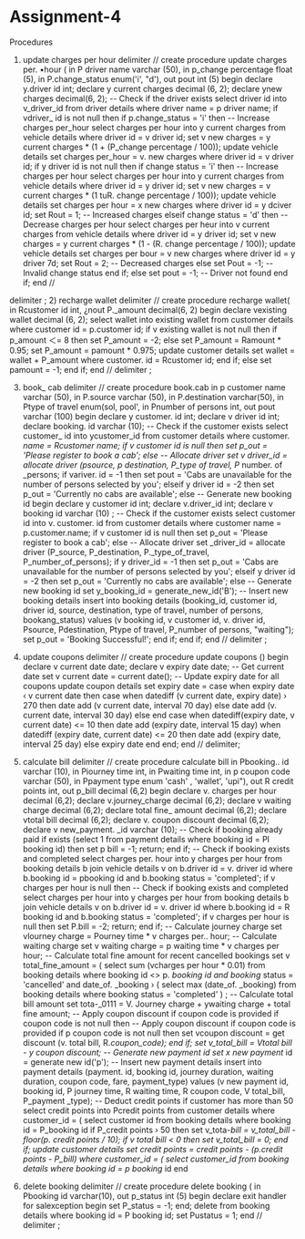 # Assignment-4
Procedures
1) update charges per hour
delimiter //
create procedure update charges per.
•hour (
in P driver name varchar (50), in p_change percentage float (5),
in P.change_status enum('i', "d'), out pout int (5)
begin declare y.driver id int;
declare y current charges decimal (6, 2); declare ynew charges decimal(6, 2);
-- Check if the driver exists select driver id into v_driver_id
from driver details
where driver name = p driver name;
if vdriver_
id is not null then
if p.change_status = 'i' then
-- Increase charges per_hour
select charges per hour into y current charges
from vehicle details
where driver id = v driver id;
set v new charges = y current charges * (1 + (P_change percentage / 100));
update vehicle details
set charges per_hour = v. new charges
where driver id = v driver id;
if y driver id is not null then
if change status = 'i' then
-- Increase charges per hour select charges per hour into y current charges from vehicle details
where driver id = y driver id;
set v new charges = v current charges * (1 tuR. change percentage / 100));
update vehicle details
set charges per hour = x new charges
where driver id = y dciver id;
set Rout = 1; -- Increased charges
elseif change status = 'd' then
-- Decrease charges per hour select charges per heur into v current charges from vehicle details
where driver id = y driver id;
set v new charges = y current charges * (1 - (R. change percentage / 100));
update vehicle details
set charges per bour = v new charges
where driver id = y driver 7d;
set Rout = 2; -- Decreased charges
else
set Pout = -1; -- Invalid change status
end if;
else
set pout = -1; -- Driver not found
end if;
end //


delimiter ;
2) recharge wallet
delimiter //
create procedure recharge wallet( in Rcustomer id int,
¿nout P._amount decimal(6, 2)
begin
declare vexisting wallet decimal (6, 2);
select wallet into existing wallet from customer details
where customer id = p.customer id;
if v existing wallet is not null then
if p_amount ＜= 8 then
set P_amount = -2;
else
set P_amount = Ramount * 0.95;
set P_amount = pamount * 0.975;
update customer details
set wallet = wallet + P_amount
where customer.
id = Rcustomer id;
end if;
else
set pamount = -1;
end if;
end //
delimiter ;


3) book_ cab
delimiter //
create procedure book.cab
in p customer name varchar (50), in P.source varchar (50), in P.destination varchar(50),
in Ptype of travel enum(sol, pool',
in Pnumber of persons int, out pout varchar (100)
begin
declare y customer.
id int;
declare v driver id int;
declare booking.
id varchar (10);
-- Check if the customer exists select customer_ id into ycustomer_id from customer details where customer.
_name = Rcustomer name;
if v customer id is null then
set p_out = 'Please register to book a cab';
else
-- Allocate driver
set v driver_id = allocate
driver (psource, p destination, P_type of travel, P_ number.
of _persons;
if variver.
id = -1 then
set pout = 'Cabs are unavailable for the number of persons selected by you';
elseif y driver id = -2 then
set p_out = 'Currently no cabs are available';
else
-- Generate new booking id
   begin
declare y customer id int; declare v.driver_id int;
declare v booking id varchar (10) ;
-- Check if the customer exists select customer id into v. customer. id from customer details
where customer name = p.customer.name;
if v customer id is null then
set p_out = 'Please register to book a cab';
else
-- Allocate driver
set _driver_id = allocate driver (P_source, P_destination, P._type_of_travel, P_number_of_persons);
if y driver_id = -1 then
set p_out = 'Cabs are unavailable for the number of persons selected by you';
elseif y driver id = -2 then
set p_out = 'Currently no cabs are available';
else
-- Generate new booking id
set y_booking_id = generate_new_id('B');
-- Insert new booking details
insert into booking details (booking_id, customer id, driver id, source, destination, type of travel, number of persons, bookang_status) values (v booking id, v customer id, v. driver id, Psource, Pdestination, Ptype of travel, P_number of persons, "waiting");
set p_out = 'Booking Successful!';
end if;
end if;
end //
delimiter ;

4) update coupons
delimiter //
create procedure update coupons ()
begin
declare v current date date; declare v expiry date date;
-- Get current date
set v current date = current date();
-- Update expiry date for all coupons update coupon details
set expiry date = case
when expiry date ‹ v current date then
case
when datediff (v current date, expiry date) › 270 then date add (v current date, interval 70 day) else date add (v. current date, interval 30 day)
else
end
case
when datediff(expiry date, v current date) <= 10 then date add (expiry date, interval 15 day) when datediff (expiry date, current date) <= 20 then date add (expiry date, interval 25 day)
else expiry date
end
end;
end //
delimiter;


5) calculate bill
delimiter //
create procedure calculate bill
in Pbooking..
id varchar (10),
in Piourney time int, in Pwaiting time int,
in p coupon code varchar (50), in Ppayment type enum 'cash' , 'wallet', 'upi"), out R credit points int, out p_bill decimal (6,2)
begin
declare v. charges per hour decimal (6,2); declare v.journey_charge decimal (6,2); declare v waiting charge decimal (6,2);
declare total fine_
amount decimal (6,2);
declare vtotal bill decimal (6,2); declare v. coupon discount decimal (6,2);
declare v new_payment.
_id varchar (10);
-- Check if booking already paid
if exists (select 1 from payment details where booking id = Pl
booking id) then
set p bill = -1;
return;
end if;
-- Check if booking exists and completed select charges per.
hour into y charges per hour
from booking details b
join vehicle details v on b.driver id = v. driver id
where b.booking id = pbooking id and b.booking status = 'completed';
if v charges per hour is null then
-- Check if booking exists and completed select charges per hour into y charges per hour from booking details b
join vehicle details v on b.driver id = v. driver id
where b.booking id = R booking id and b.booking status = 'completed';
if v charges per hour is null then
set P.bill = -2;
return;
end if;
-- Calculate journey charge
set vlourney charge = Pourney
time * v charges per..
hour;
-- Calculate waiting charge
set v waiting charge = p waiting time * v charges per hour;
-- Calculate total fine amount for recent cancelled bookings
set v total_fine_amount = (
select sum (vcharges per hour * 0.01)
from booking details where booking id <> p.
_booking id
and booking_ status = 'cancelled'
and date_of.
_booking › ( select max (date_of.
_booking)
from booking details
where booking status = 'completed'
) ;
-- Calculate total bill amount
set tota-_0111 = V.
Journey charge + ywaiting charge + total fine amount;
-- Apply coupon discount if coupon code is provided if coupon code is not null then
   -- Apply coupon discount if coupon code is provided if p coupon code is not null then
set vcoupon discount = get discount (v. total bill, R._coupon_code);
end if;
set v_total_bill = Vtotal bill - y coupon discount;
-- Generate new payment id
set x new payment_ id = generate new id('p');
-- Insert new payment details insert into payment details (payment.
id, booking id, journey duration, waiting duration, coupon code, fare, payment_type)
values (v new payment id, booking id, P journey time, R waiting time, R coupon code, V total_bill, P_payment _type);
-- Deduct credit points if customer has more than 50 select credit points into Pcredit points from customer details
where customer_id = (
select customer id from booking details
where booking id = P_booking id
if P_credit points › 50 then
set v_tota-_bill = v_total_bill - floor(p. credit points / 10);
if v total bill < 0 then
set v_total_bill = 0;
end if;
update customer details
set credit points = credit points - (p.credit points - P_bill)
where customer_id = (
select customer_id from booking details
where booking id = p booking_ id
end


6) delete booking
delimiter //
create procedure delete booking ( in Pbooking id varchar(10), out p_status int (5)
begin
declare exit handler for salexception begin
set P_status = -1;
end;
delete from booking details where booking id = P booking id;
set Pustatus = 1;
end //
delimiter ;
